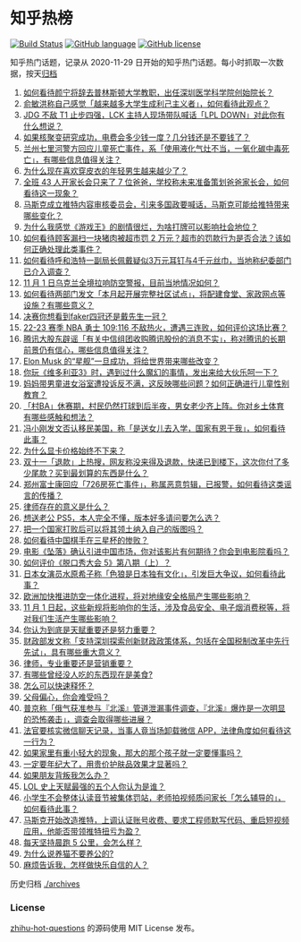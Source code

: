 # 知乎热榜
[![Build Status](https://github.com/ToWeLong/zhihu-hot-questions/workflows/CI/badge.svg)](https://github.com/ToWeLong/zhihu-hot-questions/actions)
[![GitHub language](https://img.shields.io/badge/language-golang-orange.svg)](https://golang.org/)
[![GitHub license](https://img.shields.io/github/license/ToWeLong/zhihu-hot-questions)](https://github.com/ToWeLong/zhihu-hot-questions/blob/main/LICENSE)

知乎热门话题，记录从 2020-11-29 日开始的知乎热门话题。每小时抓取一次数据，按天[归档](./archives)

<!-- BEGIN -->

1. [如何看待颜宁将辞去普林斯顿大学教职，出任深圳医学科学院创始院长？](https://www.zhihu.com/question/563886310)
1. [俞敏洪称自己感觉「越来越多大学生成利己主义者」，如何看待此观点？](https://www.zhihu.com/question/563996226)
1. [JDG 不敌 T1 止步四强，LCK 主持人现场带队喊话「LPL DOWN」对此你有什么想说？](https://www.zhihu.com/question/563423566)
1. [如果核聚变研究成功，电费会多少钱一度？几分钱还是不要钱了？](https://www.zhihu.com/question/514475583)
1. [兰州七里河警方回应儿童死亡事件，系「使用液化气灶不当，一氧化碳中毒死亡」，有哪些信息值得关注？](https://www.zhihu.com/question/564053442)
1. [为什么现在喜欢穿皮衣的年轻男生越来越少了？](https://www.zhihu.com/question/491678263)
1. [全班 43 人开家长会只来了 7 位爸爸，学校称未来准备策划爸爸家长会，如何看待这一现象？](https://www.zhihu.com/question/563510067)
1. [马斯克成立推特内容审核委员会，引来多国政要喊话，马斯克可能给推特带来哪些变化？](https://www.zhihu.com/question/563591657)
1. [为什么我感觉《游戏王》的剧情很烂，为啥打牌可以影响社会地位？](https://www.zhihu.com/question/441703528)
1. [如何看待顾客漏扫一块猪肉被超市罚 2 万元？超市的罚款行为是否合法？该如何正确处理此类事件？](https://www.zhihu.com/question/564087778)
1. [如何看待呼和浩特一副局长佩戴疑似3万元耳钉与4千元丝巾，当地称纪委部门已介入调查？](https://www.zhihu.com/question/563784264)
1. [11 月 1 日乌克兰全境拉响防空警报，目前当地情况如何？](https://www.zhihu.com/question/563956694)
1. [如何看待两部门发文「本月起开展完整社区试点」，将配建食堂、家政网点等设施？有哪些意义？](https://www.zhihu.com/question/564075474)
1. [决赛你想看到faker四冠还是戴先生一冠？](https://www.zhihu.com/question/563617307)
1. [22-23 赛季 NBA 勇士 109:116 不敌热火，遭遇三连败，如何评价这场比赛？](https://www.zhihu.com/question/564069862)
1. [腾讯大股东辟谣「有关中信组团收购腾讯股份的消息不实」，称对腾讯的长期前景仍有信心，哪些信息值得关注？](https://www.zhihu.com/question/563966151)
1. [Elon Musk 的“星舰”一旦成功，将给世界带来哪些改变？](https://www.zhihu.com/question/536164496)
1. [你玩《维多利亚3》时，遇到过什么魔幻的事情，发出来给大伙乐呵一下？](https://www.zhihu.com/question/563591468)
1. [妈妈带男童进女浴室遭投诉反不满，这反映哪些问题？如何正确进行儿童性别教育？](https://www.zhihu.com/question/563930369)
1. [「村BA」休赛期，村民仍然打球到后半夜，男女老少齐上阵。你对乡土体育有哪些感触和想法？](https://www.zhihu.com/question/553786367)
1. [冯小刚发文否认移民美国，称「是送女儿去入学，国家有恩于我」，如何看待此事？](https://www.zhihu.com/question/563783571)
1. [为什么显卡价格始终不下来？](https://www.zhihu.com/question/562350101)
1. [双十一「退款」上热搜，网友称没来得及退款，快递已到楼下，这次你付了多少尾款？买到最划算的东西是什么？](https://www.zhihu.com/question/564003268)
1. [郑州富士康回应「726房死亡事件」，称属恶意剪辑，已报警，如何看待这类谣言的传播？](https://www.zhihu.com/question/564098069)
1. [律师存在的意义是什么？](https://www.zhihu.com/question/21435897)
1. [想送老公 PS5，本人完全不懂，版本好多请问要怎么选？](https://www.zhihu.com/question/458994920)
1. [把一个国家打败后可以将其领土纳入自己的版图吗？](https://www.zhihu.com/question/499856284)
1. [如何看待中国棋手在三星杯的惨败？](https://www.zhihu.com/question/563750862)
1. [电影《坠落》确认引进中国市场，你对该影片有何期待？你会到电影院看吗？](https://www.zhihu.com/question/563588379)
1. [如何评价《脱口秀大会 5》第八期（上）？](https://www.zhihu.com/question/564029407)
1. [日本女演员水原希子称「色狼是日本独有文化」，引发巨大争议，如何看待此事？](https://www.zhihu.com/question/563906774)
1. [欧洲加快推进防空一体化进程，将对地缘安全格局产生哪些影响？](https://www.zhihu.com/question/563844212)
1. [11 月 1 日起，这些新规将影响你的生活，涉及食品安全、电子烟消费税等，将对我们生活产生哪些影响？](https://www.zhihu.com/question/563607090)
1. [你认为到底是天赋重要还是努力重要？](https://www.zhihu.com/question/563954813)
1. [财政部发文称「支持深圳探索创新财政政策体系，包括在全国税制改革中先行先试」，具有哪些重大意义？](https://www.zhihu.com/question/563885855)
1. [律师，专业重要还是营销重要？](https://www.zhihu.com/question/548637938)
1. [有哪些曾经没人吃的东西现在是美食?](https://www.zhihu.com/question/561645809)
1. [怎么可以快速释怀？](https://www.zhihu.com/question/563967391)
1. [父母偏心，你会难受吗？](https://www.zhihu.com/question/564034553)
1. [普京称「俄气获准参与『北溪』管道泄漏事件调查，『北溪』爆炸是一次明显的恐怖袭击」，调查会取得哪些进展？](https://www.zhihu.com/question/563802761)
1. [法官要核实微信聊天记录，当事人竟当场卸载微信 APP，法律角度如何看待这一行为？](https://www.zhihu.com/question/564070847)
1. [如果家里有重小轻大的现象，那大的那个孩子就一定要懂事吗？](https://www.zhihu.com/question/564016709)
1. [一定要年纪大了，用贵价护肤品效果才显著吗？](https://www.zhihu.com/question/561951474)
1. [如果朋友背叛我怎么办？](https://www.zhihu.com/question/563604241)
1. [LOL 史上天赋最强的五个人你认为是谁？](https://www.zhihu.com/question/468616877)
1. [小学生不会整体认读音节被集体罚站，老师拍视频质问家长「怎么辅导的」，如何看待此事？](https://www.zhihu.com/question/564116534)
1. [马斯克开始改造推特，上调认证账号收费、要求工程师默写代码、重启短视频应用，他能否带领推特扭亏为盈？](https://www.zhihu.com/question/564040614)
1. [每天坚持晨跑 5 公里，会怎么样？](https://www.zhihu.com/question/543705116)
1. [为什么说养猫不要养公的?](https://www.zhihu.com/question/562851520)
1. [麻烦告诉我，怎样做快乐自信的人？](https://www.zhihu.com/question/563866183)

<!-- END -->

历史归档 [./archives](./archives)


### License
[zhihu-hot-questions](https://github.com/towelong/zhihu-hot-questions) 的源码使用 MIT License 发布。